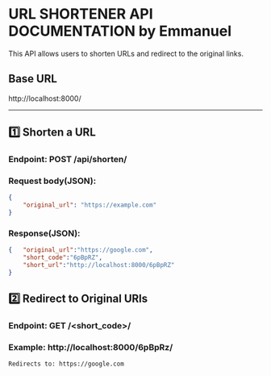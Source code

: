 # URL SHORTENER API DOCUMENTATION by Emmanuel
This API allows users to shorten URLs and redirect to the original links.

## Base URL
http://localhost:8000/

---

## 1️⃣ Shorten a URL
### **Endpoint:** POST  /api/shorten/
###	**Request body(JSON):**
```json
{ 
    "original_url": "https://example.com" 
}
```
###	**Response(JSON):**
```json
{  	"original_url":"https://google.com",
	"short_code":"6pBpRZ",
	"short_url":"http://localhost:8000/6pBpRZ"
}
```

## 2️⃣ Redirect to Original URls
###	**Endpoint:** GET /<short_code>/
###	**Example:** http://localhost:8000/6pBpRz/
	Redirects to: https://google.com
